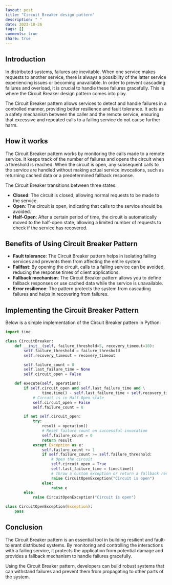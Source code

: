 ```yaml
---
layout: post
title: "Circuit Breaker design pattern"
description: " "
date: 2023-10-26
tags: []
comments: true
share: true
---
```


## Introduction
In distributed systems, failures are inevitable. When one service makes requests to another service, there is always a possibility of the latter service experiencing issues or becoming unavailable. In order to prevent cascading failures and overload, it is crucial to handle these failures gracefully. This is where the Circuit Breaker design pattern comes into play.

The Circuit Breaker pattern allows services to detect and handle failures in a controlled manner, providing better resilience and fault tolerance. It acts as a safety mechanism between the caller and the remote service, ensuring that excessive and repeated calls to a failing service do not cause further harm.

## How it works
The Circuit Breaker pattern works by monitoring the calls made to a remote service. It keeps track of the number of failures and opens the circuit when a threshold is reached. When the circuit is open, any subsequent calls to the service are handled without making actual service invocations, such as returning cached data or a predetermined fallback response.

The Circuit Breaker transitions between three states: 
- **Closed**: The circuit is closed, allowing normal requests to be made to the service.
- **Open**: The circuit is open, indicating that calls to the service should be avoided.
- **Half-Open**: After a certain period of time, the circuit is automatically moved to the half-open state, allowing a limited number of requests to check if the service has recovered.

## Benefits of Using Circuit Breaker Pattern
- **Fault tolerance**: The Circuit Breaker pattern helps in isolating failing services and prevents them from affecting the entire system.
- **Failfast**: By opening the circuit, calls to a failing service can be avoided, reducing the response times of client applications.
- **Fallback mechanism**: The Circuit Breaker pattern allows you to define fallback responses or use cached data while the service is unavailable.
- **Error resilience**: The pattern protects the system from cascading failures and helps in recovering from failures.

## Implementing the Circuit Breaker Pattern

Below is a simple implementation of the Circuit Breaker pattern in Python:

```python
import time

class CircuitBreaker:
    def __init__(self, failure_threshold=5, recovery_timeout=10):
        self.failure_threshold = failure_threshold
        self.recovery_timeout = recovery_timeout

        self.failure_count = 0
        self.last_failure_time = None
        self.circuit_open = False

    def execute(self, operation):
        if self.circuit_open and self.last_failure_time and \
                time.time() - self.last_failure_time > self.recovery_timeout:
            # Circuit is in Half-Open state
            self.circuit_open = False
            self.failure_count = 0

        if not self.circuit_open:
            try:
                result = operation()
                # Reset failure count on successful invocation
                self.failure_count = 0
                return result
            except Exception as e:
                self.failure_count += 1
                if self.failure_count >= self.failure_threshold:
                    # Open the circuit
                    self.circuit_open = True
                    self.last_failure_time = time.time()
                    # Throw a custom exception or return a fallback response
                    raise CircuitOpenException("Circuit is open")
                else:
                    raise e
        else:
            raise CircuitOpenException("Circuit is open")

class CircuitOpenException(Exception):
    pass
```

## Conclusion
The Circuit Breaker pattern is an essential tool in building resilient and fault-tolerant distributed systems. By monitoring and controlling the interactions with a failing service, it protects the application from potential damage and provides a fallback mechanism to handle failures gracefully.

Using the Circuit Breaker pattern, developers can build robust systems that can withstand failures and prevent them from propagating to other parts of the system.
